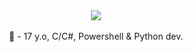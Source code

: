 <p align="center">
  <br><br><img src="https://media.tenor.com/C1vNcAGyoG0AAAAC/pepe-frog.gif"><br><br>
  💬 - 17 y.o, C/C#, Powershell & Python dev.
</p>
